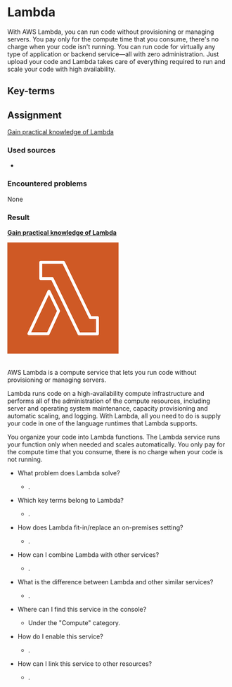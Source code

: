 # Lambda

With AWS Lambda, you can run code without provisioning or managing servers. You pay only for the compute time that you consume, there's no charge when your code isn't running. You can run code for virtually any type of application or backend service—all with zero administration. Just upload your code and Lambda takes care of everything required to run and scale your code with high availability.

## Key-terms


## Assignment

<ins>Gain practical knowledge of Lambda</ins>

### Used sources
- []()

### Encountered problems
None

### Result

**<ins>Gain practical knowledge of Lambda</ins>**

![lambda](/06_AWS_3/includes/04_lambda1.png)<br><br>

AWS Lambda is a compute service that lets you run code without provisioning or managing servers.

Lambda runs code on a high-availability compute infrastructure and performs all of the administration of the compute resources, including server and operating system maintenance, capacity provisioning and automatic scaling, and logging. With Lambda, all you need to do is supply your code in one of the language runtimes that Lambda supports.

You organize your code into Lambda functions. The Lambda service runs your function only when needed and scales automatically. You only pay for the compute time that you consume, there is no charge when your code is not running.

- What problem does Lambda solve?
    - .

- Which key terms belong to Lambda?
    - .

- How does Lambda fit-in/replace an on-premises setting?
    - .

- How can I combine Lambda with other services?
    - .

- What is the difference between Lambda and other similar services?
    - .

- Where can I find this service in the console?
    - Under the "Compute" category.

- How do I enable this service?
    - .

- How can I link this service to other resources?
    - .